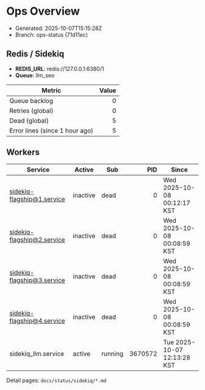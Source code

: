 # Ops Overview

- Generated: 2025-10-07T15:15:28Z
- Branch: ops-status (71d11ec)

## Redis / Sidekiq
- **REDIS_URL**: redis://127.0.0.1:6380/1
- **Queue**: llm_seo

| Metric | Value |
|---|---:|
| Queue backlog | 0 |
| Retries (global) | 0 |
| Dead (global) | 5 |
| Error lines (since 1 hour ago) | 5 |

## Workers
| Service | Active | Sub | PID | Since |
|---|---|---|---:|---|
| sidekiq-flagship@1.service | inactive | dead | 0 | Wed 2025-10-08 00:12:17 KST |
| sidekiq-flagship@2.service | inactive | dead | 0 | Wed 2025-10-08 00:08:59 KST |
| sidekiq-flagship@3.service | inactive | dead | 0 | Wed 2025-10-08 00:08:59 KST |
| sidekiq-flagship@4.service | inactive | dead | 0 | Wed 2025-10-08 00:08:59 KST |
| sidekiq_llm.service | active | running | 3670572 | Tue 2025-10-07 12:13:28 KST |

Detail pages: `docs/status/sidekiq/*.md`
